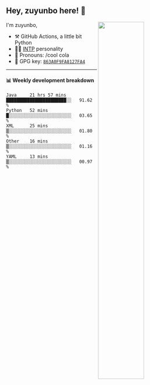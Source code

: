 

## Hey, zuyunbo here! :wave: 
[<img align="right" width="50%" src="https://github-readme-stats.vercel.app/api?username=zuyunbo&theme=dark&show_icons=true">](https://metrics.lecoq.io/ouuan?template=classic)

I'm zuyunbo,

-   :hammer_and_pick: GitHub Actions, a little bit Python
-   :man_scientist: [INTP](https://www.16personalities.com/profiles/3302586f07ca3) personality
-   :man: Pronouns: /cool cola
-   :key: GPG key: [`863A0F9FA8127FA4`](https://github.com/zuyunbo.gpg)

---

#### :bar_chart: Weekly development breakdown
<!--START_SECTION:waka-->
```text
Java     21 hrs 57 mins  ███████████████████████░░   91.62 % 
Python   52 mins         █░░░░░░░░░░░░░░░░░░░░░░░░   03.65 % 
XML      25 mins         ▒░░░░░░░░░░░░░░░░░░░░░░░░   01.80 % 
Other    16 mins         ▒░░░░░░░░░░░░░░░░░░░░░░░░   01.16 % 
YAML     13 mins         ▒░░░░░░░░░░░░░░░░░░░░░░░░   00.97 % 
```
<!--END_SECTION:waka-->

